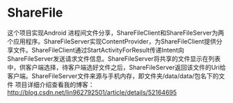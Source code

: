 # ShareFile
这个项目实现Android 进程间文件分享，ShareFileClient和ShareFileServer为两个应用程序。ShareFileServer实现ContentProvider，为ShareFileClient提供分享文件。ShareFileClient通过StartActivityForResult传递Intent向
ShareFileServer发送请求文件信息。ShareFileServer将共享的文件显示在列表中，供客户端选择，待客户端选好文件之后，ShareFileServer返回该文件的Uri给客户端。ShareFileServer文件来源与手机内存，即文件夹/data/data/包名下的文件
  项目详细介绍查看我的博客：http://blog.csdn.net/lin962792501/article/details/52164695

 
